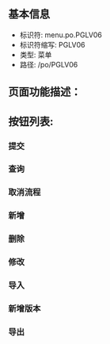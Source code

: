 
## 基本信息

- 标识符: menu.po.PGLV06
- 标识符缩写: PGLV06
- 类型: 菜单
- 路径: /po/PGLV06

## 页面功能描述：





## 按钮列表:


### 提交



### 查询



### 取消流程



### 新增



### 删除



### 修改



### 导入



### 新增版本



### 导出


